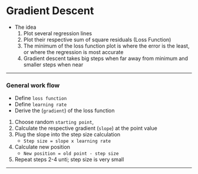 # Gradient Descent
- The idea
    1. Plot several regression lines
    2. Plot their respective  sum of square residuals (Loss Function)
    3. The minimum of the loss function plot is where the error is the least, or where the regression is most accurate
    4. Gradient descent takes big steps when far away from minimum and smaller steps when near
---
### General work flow
- Define `loss function`
- Define `learning rate`
- Derive the  (`gradient`) of the loss function
1. Choose random `starting point`, 
2. Calculate the respective gradient (`slope`) at the point value
3. Plug the slope into the step size calculation
    - `Step size = slope x learning rate`
4. Calculate new position
    - `New position = old point - step size`
5. Repeat steps 2-4 unti; step size is very small
---
